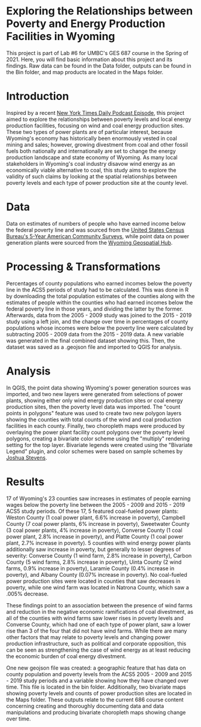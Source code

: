 # Exploring the Relationships between Poverty and Energy Production Facilities in Wyoming

This project is part of Lab #6 for UMBC's GES 687 course in the Spring of 2021. Here, you will find basic information about this project and its findings. Raw data can be found in the Data folder, outputs can be found in the Bin folder, and map products are located in the Maps folder.

# Introduction

Inspired by a recent [New York Times Daily Podcast Episode](https://www.nytimes.com/2021/03/16/podcasts/the-daily/wind-power-wyoming-climate-change.html), this project
aimed to explore the relationships between poverty levels and local energy production facilities, focusing on wind and coal energy production sites. These two types of power plants are of particular interest, because Wyoming's economy has historically been enormously vested in coal mining and sales; however, growing divestment from coal and other fossil fuels both nationally and internationally are set to change the energy production landscape and state economy of Wyoming. As many local stakeholders in Wyoming's coal industry disavow wind energy as an economically viable alternative to coal, this study aims to explore the validity of such claims by looking at the spatial relationships between poverty levels and each type of power production site at the county level.

# Data

Data on estimates of numbers of people who have earned income below the federal poverty line and was sourced from the [United States Census Bureau's 5-Year American Community Surveys](https://www.census.gov/data/developers/data-sets/acs-5year.html), while
point data on power generation plants were sourced from the [Wyoming Geospatial Hub](https://data.geospatialhub.org/datasets/63934a36caea4bfeb97a7d7aa021daad_0?geometry=-116.070%2C41.634%2C-99.382%2C44.444). 


# Processing & Transformations

Percentages of county populations who earned incomes below the poverty line in the ACS5 periods of study had to be calculated. This was done in R by downloading the total population estimates of the counties along with the estimates of people within the counties who had earned incomes below the federal poverty line in those years, and dividing the latter by the former. Afterwards, data from the 2005 - 2009 study was joined to the 2015 - 2019 study using a left join, and the change over time in percentages of county populations whose incomes were below the poverty line were calculated by subtracting 2005 - 2009 data from the 2015 - 2019 data. A new variable was generated in the final combined dataset showing this. Then, the dataset was saved as a .geojson file and imported to QGIS for analysis.

# Analysis

In QGIS, the point data showing Wyoming's power generation sources was imported, and two new layers were generated from selections of power plants, showing either only wind energy production sites or coal energy production sites, then the poverty level data was imported. The "count points in polygons" feature was used to create two new polygon layers showing the counties with total counts of the wind and coal production facilities in each county. Finally, two choropleth maps were produced by overlaying the power plant facility count polygons over the poverty level polygons, creating a bivariate color scheme using the "multiply" rendering setting for the top layer. Bivariate legends were created using the "Bivariate Legend" plugin, and color schemes were based on sample schemes by [Joshua Stevens](https://www.joshuastevens.net/cartography/make-a-bivariate-choropleth-map/). 


# Results

17 of Wyoming's 23 counties saw increases in estimates of people earning wages below the poverty line between the 2005 - 2009 and 2015 - 2019 ACS5 study periods. Of these 17, 5 featured coal-fueled power plants: Weston County (1 coal power plant, 6.6% increase in poverty), Campbell County (7 coal power plants, 6% increase in poverty), Sweetwater County (3 coal power plants, 4% increase in poverty), Converse County (1 coal power plant, 2.8% increase in poverty), and Platte County (1 coal power plant, 2.7% increase in poverty). 5 counties with wind energy power plants additionally saw increase in poverty, but generally to lesser degrees of severity: Converse County (1 wind farm, 2.8% increase in poverty), Carbon County (5 wind farms, 2.8% increase in poverty), Uinta County (2 wind farms, 0.9% increase in poverty), Laramie County (0.4% increase in poverty), and Albany County (0.07% increase in poverty). No coal-fueled power production sites were located in counties that saw decreases in poverty, while one wind farm was located in Natrona County, which saw a .005% decrease.

These findings point to an association between the presence of wind farms and reduction in the negative economic ramifications of coal divestment, as all of the counties with wind farms saw lower rises in poverty levels and Converse County, which had one of each type of power plant, saw a lower rise than 3 of the four that did not have wind farms. While there are many other factors that may relate to poverty levels and changing power production infrastructure, such as political and corporate opposition, this can be seen as strengthening the case of wind energy as at least reducing the economic burden of coal energy divestment.

One new geojson file was created: a geographic feature that has data on county population and poverty levels from the ACS5 2005 - 2009 and 2015 - 2019 study periods and a variable showing how they have changed over time. This file is located in the bin folder. Additionally, two bivariate maps showing poverty levels and counts of power production sites are located in the Maps folder. These outputs relate to the current 686 course content concerning creating and thoroughly documenting data and data manipulations and producing bivariate choropleth maps showing change over time.
